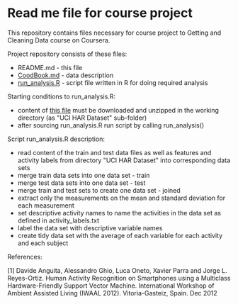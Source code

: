 # Read me file for course project

This repository contains files necessary for course project to Getting and Cleaning Data course on Coursera.

Project repository consists of these files:
* README.md - this file
* [CoodBook.md](https://github.com/rcourse/getdata-project/blob/master/CodeBook.md) - data description
* [run_analysis.R](https://github.com/rcourse/getdata-project/blob/master/run_analysis.R) - script file written in R for doing required analysis

Starting conditions to run_analysis.R:
* content of [this file](https://d396qusza40orc.cloudfront.net/getdata%2Fprojectfiles%2FUCI%20HAR%20Dataset.zip) must be downloaded and unzipped in the working directory (as "UCI HAR Dataset" sub-folder)
* after sourcing run_analysis.R run script by calling run_analysis()

Script run_analysis.R description:
* read content of the train and test data files as well as features and activity labels from directory "UCI HAR Dataset" into corresponding data sets
* merge train data sets into one data set - train
* merge test data sets into one data set - test
* merge train and test sets to create one data set - joined
* extract only the measurements on the mean and standard deviation for each measurement
* set descriptive activity names to name the activities in the data set as defined in activity_labels.txt
* label the data set with descriptive variable names
* create tidy data set with the average of each variable for each activity and each subject

References:

[1] Davide Anguita, Alessandro Ghio, Luca Oneto, Xavier Parra and Jorge L. Reyes-Ortiz. Human Activity Recognition on Smartphones using a Multiclass Hardware-Friendly Support Vector Machine. International Workshop of Ambient Assisted Living (IWAAL 2012). Vitoria-Gasteiz, Spain. Dec 2012

